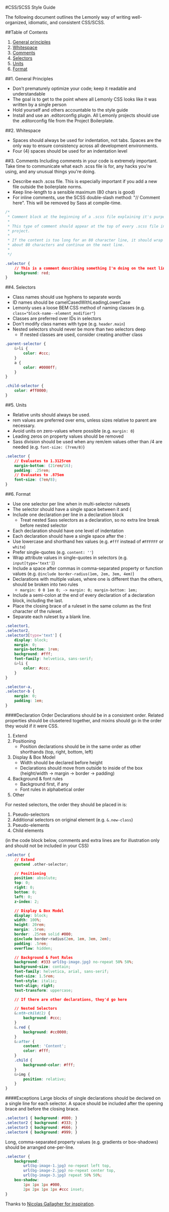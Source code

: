 #CSS/SCSS Style Guide

The following document outlines the Lemonly way of writing well-organized, idiomatic, and consistent CSS/SCSS.

##Table of Contents
1. [General principles](#general-principles)
2. [Whitespace](#whitespace)
3. [Comments](#comments)
4. [Selectors](#selectors)
5. [Units](#units)
6. [Format](#format)


<a name="general-principles"></a>
##1. General Principles
* Don't prematurely optimize your code; keep it readable and understandable
* The goal is to get to the point where all Lemonly CSS looks like it was written by a single person
* Hold yourself and others accountable to the style guide
* Install and use an .editorconfig plugin. All Lemonly projects should use the .editorconfig file from the Project Boilerplate.

<a name="whitespace"></a>
##2. Whitespace
* Spaces should always be used for indentation, not tabs. Spaces are the only way to ensure consistency across all development environments.
* Four (4) spaces should be used for an indentation level

<a name="comments"></a>
##3. Comments
Including comments in your code is extremely important. Take time to communicate what each .scss file is for, any hacks you're using, and any unusual things you're doing.
* Describe each .scss file. This is especially important if you add a new file outside the boilerplate norms.
* Keep line-length to a sensible maximum (80 chars is good)
* For inline comments, use the SCSS double-slash method: "// Comment here". This will be removed by Sass at compile-time.

```css
/*
 * Comment block at the beginning of a .scss file explaining it's purpose.
 *
 * This type of comment should appear at the top of every .scss file in the
 * project.
 *
 * If the content is too long for an 80 character line, it should wrap at
 * about 80 characters and continue on the next line.
 *
 */

.selector {
    // This is a comment describing something I'm doing on the next line
    background: red;
}
```

<a name="selectors"></a>
##4. Selectors
* Class names should use hyphens to separate words
* ID names should be camelCasedWithLeadingLowerCase
* Lemonly uses a loose BEM CSS method of naming classes (e.g. `class="block-name--element_modifier"`)
* Classes are preferred over IDs in selectors
* Don't modify class names with type (e.g. `header.main`)
* Nested selectors should never be more than two selectors deep
    * If nested classes are used, consider creating another class

```css
.parent-selector {
    &>li {
        color: #ccc;
    }
    a {
        color: #0000ff;
    }
}

.child-selector {
    color: #ff0000;
}
```

<a name="units"></a>
##5. Units
* Relative units should always be used.
* rem values are preferred over ems, unless sizes relative to parent are necessary.
* Avoid units on zero-values where possible (e.g. `margin: 0`)
* Leading zeros on property values should be removed
* Sass division should be used when any rem/em values other than /4 are needed (e.g. `font-size: (7rem/8)`)

```css
.selector {
    // Evaluates to 1.3125rem
    margin-bottom: (21rem/16);
    padding: .25rem;
    // Evaluates to .875em
    font-size: (7em/8);
}
```

<a name="format"></a>
##6. Format
* Use one selector per line when in multi-selector rulesets
* The selector should have a single space between it and {
* Include one declaration per line in a declaration block
    * Treat nested Sass selectors as a declaration, so no extra line break before nested selector
* Each declaration should have one level of indentation
* Each declaration should have a single space after the :
* Use lowercase and shorthand hex values (e.g. `#fff` instead of `#FFFFFF` or `white`)
* Prefer single-quotes (e.g. `content: ''`)
* Wrap attribute values in single-quotes in selectors (e.g. `input[type='text']`)
* Include a space after commas in comma-separated property or function values (e.g. `@include border-radius(1em, 2em, 3em, 4em)`)
* Declarations with multiple values, where one is different than the others, should be broken into two rules
    * `margin: 0 0 1em 0; -> margin: 0; margin-bottom: 1em;`
* Include a semi-colon at the end of every declaration of a declaration block, including the last.
* Place the closing brace of a ruleset in the same column as the first character of the ruleset.
* Separate each ruleset by a blank line.

```css
.selector1,
.selector2,
.selector3[type='text'] {
    display: block;
    margin: 0;
    margin-bottom: 1rem;
    background: #fff;
    font-family: helvetica, sans-serif;
    &>li {
        color: #ccc;
    }
}

.selector-a,
.selector-b {
    margin: 0;
    padding: 1em;
}
```

####Declaration Order
Declarations should be in a consistent order. Related properties should be clusetered together, and mixins should go in the order they would if it were CSS.

1. Extend
2. Positioning
    * Position declarations should be in the same order as other shorthands (top, right, bottom, left)
3. Display & Box Model
    * Width should be declared before height
    * Declarations should move from outside to inside of the box (height/width -> margin -> border -> padding)
4. Background & font rules
    * Background first, if any
    * Font rules in alphabetical order
5. Other

For nested selectors, the order they should be placed in is:

1. Pseudo-selectors
2. Additional selectors on original element (e.g.  `&.new-class`)
3. Pseudo-elements
4. Child elements

(in the code block below, comments and extra lines are for illustration only and should not be included in your CSS)

```css
.selector {
    // Extend
    @extend .other-selector;

    // Positioning
    position: absolute;
    top: 0;
    right: 0;
    bottom: 0;
    left: 0;
    z-index: 2;

    // Display & Box Model
    display: block;
    width: 100%;
    height: 20rem;
    margin: .5rem;
    border: .25rem solid #000;
    @include border-radius(2em, 1em, 3em, 2em);
    padding: .5rem;
    overflow: hidden;

    // Background & Font Rules
    background: #333 url(bg-image.jpg) no-repeat 50% 50%;
    background-size: contain;
    font-family: helvetica, arial, sans-serif;
    font-size: 1.5rem;
    font-style: italic;
    text-align; right;
    text-transform: uppercase;

    // If there are other declarations, they'd go here

    // Nested Selectors
    &:nth-child(2) {
        background: #ccc;
    }
    &.red {
        background: #cc0000;
    }
    &:after {
        content: 'Content';
        color: #fff;
    }
    .child {
        background-color: #fff;
    }
    &>img {
        position: relative;
    }
}
```

####Exceptions
Large blocks of single declarations should be declared on a single line for each selector. A space should be included after the opening brace and before the closing brace.

```css
.selector1 { background: #000; }
.selector2 { background: #333; }
.selector3 { background: #666; }
.selector4 { background: #999; }
```

Long, comma-separated property values (e.g. gradients or box-shadows) should be arranged one-per-line.

```css
.selector {
    background:
        url(bg-image-1.jpg) no-repeat left top,
        url(bg-image-2.jpg) no-repeat center top,
        url(bg-image-3.jpg) repeat 50% 50%;
    box-shadow:
        1px 1px 1px #000,
        2px 2px 1px 1px #ccc inset;
}
```
Thanks to [Nicolas Gallagher for inspiration](https://github.com/necolas/idiomatic-css/).
